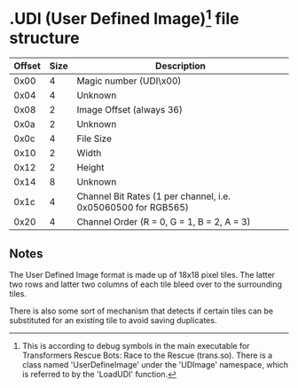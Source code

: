 # .UDI (User Defined Image)[^1] file structure

| Offset | Size | Description |
| ------ | ---- | ----------- |
| 0x00 | 4 | Magic number (UDI\x00) |
| 0x04 | 4 | Unknown |
| 0x08 | 2 | Image Offset (always 36) |
| 0x0a | 2 | Unknown |
| 0x0c | 4 | File Size |
| 0x10 | 2 | Width |
| 0x12 | 2 | Height |
| 0x14 | 8 | Unknown |
| 0x1c | 4 | Channel Bit Rates (1 per channel, i.e. 0x05060500 for RGB565) |
| 0x20 | 4 | Channel Order (R = 0, G = 1, B = 2, A = 3) |

## Notes

The User Defined Image format is made up of 18x18 pixel tiles. The latter two rows and latter two columns of each tile bleed over to the surrounding tiles.

There is also some sort of mechanism that detects if certain tiles can be substituted for an existing tile to avoid saving duplicates.

[^1]: This is according to debug symbols in the main executable for Transformers Rescue Bots: Race to the Rescue (trans.so). There is a class named 'UserDefineImage' under the 'UDImage' namespace, which is referred to by the 'LoadUDI' function.
